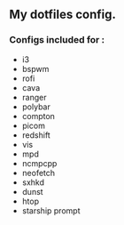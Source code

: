 ## My dotfiles config.

### Configs included for :

  - i3
  - bspwm
  - rofi
  - cava
  - ranger
  - polybar
  - compton
  - picom
  - redshift
  - vis
  - mpd
  - ncmpcpp
  - neofetch
  - sxhkd
  - dunst
  - htop
  - starship prompt
